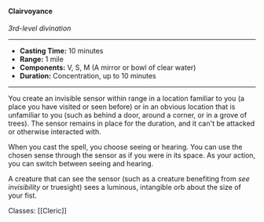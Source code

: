 #### Clairvoyance
*3rd-level divination*
___
- **Casting Time:** 10 minutes
- **Range:** 1 mile
- **Components:** V, S, M (A mirror or bowl of clear water)
- **Duration:** Concentration, up to 10 minutes
---
You create an invisible sensor within range in a location familiar to you (a place you have visited or seen before) or in an obvious location that is unfamiliar to you (such as behind a door, around a corner, or in a grove of trees). The sensor remains in place for the duration, and it can't be attacked or otherwise interacted with.

When you cast the spell, you choose seeing or hearing. You can use the chosen sense through the sensor as if you were in its space. As your action, you can switch between seeing and hearing.

A creature that can see the sensor (such as a creature benefiting from *see invisibility* or truesight) sees a luminous, intangible orb about the size of your fist.

Classes: [[Cleric]]